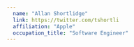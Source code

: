 ```yaml
---
  name: "Allan Shortlidge"
  link: https://twitter.com/tshortli
  affiliation: "Apple"
  occupation_title: "Software Engineer"
---
```

